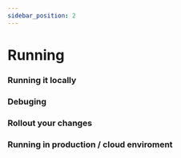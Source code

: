 ```yaml
---
sidebar_position: 2
---
```


# Running

### Running it locally

### Debuging 

### Rollout your changes

### Running in production / cloud enviroment 